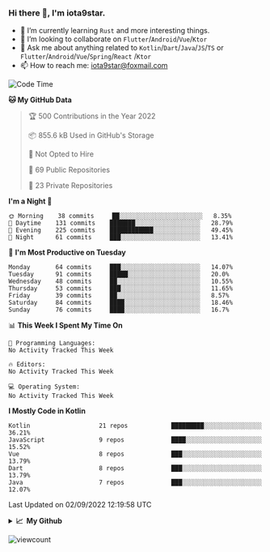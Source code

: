 ### Hi there 👋, I'm iota9star.

- 🌱 I’m currently learning `Rust` and more interesting things.
- 👯 I’m looking to collaborate on `Flutter`/`Android`/`Vue`/`Ktor`
- 💬 Ask me about anything related to `Kotlin`/`Dart`/`Java`/`JS`/`TS` or `Flutter`/`Android`/`Vue`/`Spring`/`React`
  /`Ktor`
- 📫 How to reach me: [iota9star@foxmail.com](iota9star@foxmail.com)



<!--START_SECTION:waka-->
![Code Time](http://img.shields.io/badge/Code%20Time-3%2C090%20hrs%2054%20mins-blue)

**🐱 My GitHub Data** 

> 🏆 500 Contributions in the Year 2022
 > 
> 📦 855.6 kB Used in GitHub's Storage 
 > 
> 🚫 Not Opted to Hire
 > 
> 📜 69 Public Repositories 
 > 
> 🔑 23 Private Repositories  
 > 
**I'm a Night 🦉** 

```text
🌞 Morning    38 commits     ██░░░░░░░░░░░░░░░░░░░░░░░   8.35% 
🌆 Daytime    131 commits    ███████░░░░░░░░░░░░░░░░░░   28.79% 
🌃 Evening    225 commits    ████████████░░░░░░░░░░░░░   49.45% 
🌙 Night      61 commits     ███░░░░░░░░░░░░░░░░░░░░░░   13.41%

```
📅 **I'm Most Productive on Tuesday** 

```text
Monday       64 commits     ███░░░░░░░░░░░░░░░░░░░░░░   14.07% 
Tuesday      91 commits     █████░░░░░░░░░░░░░░░░░░░░   20.0% 
Wednesday    48 commits     ██░░░░░░░░░░░░░░░░░░░░░░░   10.55% 
Thursday     53 commits     ███░░░░░░░░░░░░░░░░░░░░░░   11.65% 
Friday       39 commits     ██░░░░░░░░░░░░░░░░░░░░░░░   8.57% 
Saturday     84 commits     ████░░░░░░░░░░░░░░░░░░░░░   18.46% 
Sunday       76 commits     ████░░░░░░░░░░░░░░░░░░░░░   16.7%

```


📊 **This Week I Spent My Time On** 

```text
💬 Programming Languages: 
No Activity Tracked This Week

🔥 Editors: 
No Activity Tracked This Week

💻 Operating System: 
No Activity Tracked This Week

```

**I Mostly Code in Kotlin** 

```text
Kotlin                   21 repos            █████████░░░░░░░░░░░░░░░░   36.21% 
JavaScript               9 repos             ████░░░░░░░░░░░░░░░░░░░░░   15.52% 
Vue                      8 repos             ███░░░░░░░░░░░░░░░░░░░░░░   13.79% 
Dart                     8 repos             ███░░░░░░░░░░░░░░░░░░░░░░   13.79% 
Java                     7 repos             ███░░░░░░░░░░░░░░░░░░░░░░   12.07%

```



 Last Updated on 02/09/2022 12:19:58 UTC
<!--END_SECTION:waka-->

<details>
  <summary><b>📈&nbsp;&nbsp;My Github</b></summary>
  <br>
  <img src='https://github-profile-trophy.vercel.app/?username=iota9star'>
  <img src='https://bad-apple-github-readme.vercel.app/api?show_bg=1&username=iota9star&hide_title=true'>
  <img src='http://cr-skills-chart-widget.azurewebsites.net/api/api?username=iota9star'>
</details>


![viewcount](https://count.getloli.com/get/@iota9star?theme=rule34)
